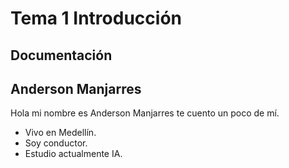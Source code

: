 #  Tema 1 Introducción
## Documentación
## Anderson Manjarres

Hola mi nombre es Anderson Manjarres te cuento un poco de mí.
* Vivo en Medellín.
* Soy conductor.
* Estudio actualmente IA.